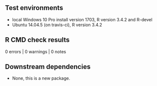 ## Test environments

* local Windows 10 Pro install version 1703, R version 3.4.2 and R-devel
* Ubuntu 14.04.5 (on travis-ci), R version 3.4.2

## R CMD check results
0 errors | 0 warnings | 0 notes 

## Downstream dependencies

* None, this is a new package.

